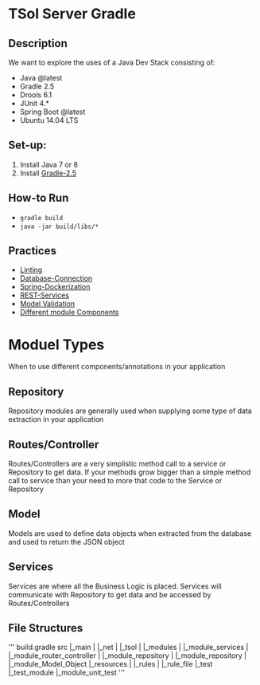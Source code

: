 # TSol Server Gradle

## Description
We want to explore the uses of a Java Dev Stack consisting of:
* Java @latest
* Gradle 2.5
* Drools 6.1
* JUnit 4.*
* Spring Boot @latest
* Ubuntu 14.04 LTS

## Set-up:
1. Install Java 7 or 8
2. Install [Gradle-2.5](http://exponential.io/blog/2015/03/30/install-gradle-on-ubuntu-linux/)

## How-to Run
* `gradle build`
* `java -jar build/libs/*`

## Practices
* [Linting](https://github.com/google/styleguide)
* [Database-Connection](https://spring.io/guides/gs/relational-data-access/)
* [Spring-Dockerization](http://spring.io/guides/gs/spring-boot-docker/)
* [REST-Services](https://spring.io/guides/tutorials/bookmarks/)
* [Model Validation](http://spring.io/guides/gs/validating-form-input/)
* [Different module Components](http://javapapers.com/spring/spring-component-service-repository-controller-difference/)

# Moduel Types
When to use different components/annotations in your application
## Repository
Repository modules are generally used when supplying some type of data
extraction in your application
## Routes/Controller
Routes/Controllers are a very simplistic method call to a service or Repository
to get data. If your methods grow bigger than a simple method call to service
than your need to more that code to the Service or Repository
## Model
Models are used to define data objects when extracted from the database and used
to return the JSON object
## Services
Services are where all the Business Logic is placed. Services will communicate
with Repository to get data and be accessed by Routes/Controllers

## File Structures
'''
  build.gradle
  src
    |_main
    |  |_net
    |      |_tsol
    |          |_modules
    |              |_module_services
    |              |_module_router_controller
    |              |_module_repository
    |              |_module_repository
    |              |_module_Model_Object
    |_resources
    |  |_rules
    |       |_rule_file
    |_test
        |_test_module
            |_module_unit_test
'''
